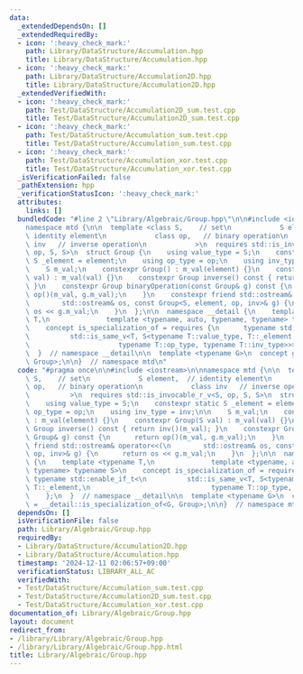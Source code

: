 ```yaml
---
data:
  _extendedDependsOn: []
  _extendedRequiredBy:
  - icon: ':heavy_check_mark:'
    path: Library/DataStructure/Accumulation.hpp
    title: Library/DataStructure/Accumulation.hpp
  - icon: ':heavy_check_mark:'
    path: Library/DataStructure/Accumulation2D.hpp
    title: Library/DataStructure/Accumulation2D.hpp
  _extendedVerifiedWith:
  - icon: ':heavy_check_mark:'
    path: Test/DataStructure/Accumulation2D_sum.test.cpp
    title: Test/DataStructure/Accumulation2D_sum.test.cpp
  - icon: ':heavy_check_mark:'
    path: Test/DataStructure/Accumulation_sum.test.cpp
    title: Test/DataStructure/Accumulation_sum.test.cpp
  - icon: ':heavy_check_mark:'
    path: Test/DataStructure/Accumulation_xor.test.cpp
    title: Test/DataStructure/Accumulation_xor.test.cpp
  _isVerificationFailed: false
  _pathExtension: hpp
  _verificationStatusIcon: ':heavy_check_mark:'
  attributes:
    links: []
  bundledCode: "#line 2 \"Library/Algebraic/Group.hpp\"\n\n#include <iostream>\n\n\
    namespace mtd {\n\n  template <class S,    // set\n            S element,  //\
    \ identity element\n            class op,   // binary operation\n            class\
    \ inv   // inverse operation\n            >\n  requires std::is_invocable_r_v<S,\
    \ op, S, S>\n  struct Group {\n    using value_type = S;\n    constexpr static\
    \ S _element = element;\n    using op_type = op;\n    using inv_type = inv;\n\n\
    \    S m_val;\n    constexpr Group() : m_val(element) {}\n    constexpr Group(S\
    \ val) : m_val(val) {}\n    constexpr Group inverse() const { return inv()(m_val);\
    \ }\n    constexpr Group binaryOperation(const Group& g) const {\n      return\
    \ op()(m_val, g.m_val);\n    }\n    constexpr friend std::ostream& operator<<(\n\
    \        std::ostream& os, const Group<S, element, op, inv>& g) {\n      return\
    \ os << g.m_val;\n    }\n  };\n\n  namespace __detail {\n    template <typename\
    \ T,\n              template <typename, auto, typename, typename> typename S>\n\
    \    concept is_specialization_of = requires {\n      typename std::enable_if_t<\n\
    \          std::is_same_v<T, S<typename T::value_type, T::_element,\n        \
    \                      typename T::op_type, typename T::inv_type>>>;\n    };\n\
    \  }  // namespace __detail\n\n  template <typename G>\n  concept group = __detail::is_specialization_of<G,\
    \ Group>;\n\n}  // namespace mtd\n"
  code: "#pragma once\n\n#include <iostream>\n\nnamespace mtd {\n\n  template <class\
    \ S,    // set\n            S element,  // identity element\n            class\
    \ op,   // binary operation\n            class inv   // inverse operation\n  \
    \          >\n  requires std::is_invocable_r_v<S, op, S, S>\n  struct Group {\n\
    \    using value_type = S;\n    constexpr static S _element = element;\n    using\
    \ op_type = op;\n    using inv_type = inv;\n\n    S m_val;\n    constexpr Group()\
    \ : m_val(element) {}\n    constexpr Group(S val) : m_val(val) {}\n    constexpr\
    \ Group inverse() const { return inv()(m_val); }\n    constexpr Group binaryOperation(const\
    \ Group& g) const {\n      return op()(m_val, g.m_val);\n    }\n    constexpr\
    \ friend std::ostream& operator<<(\n        std::ostream& os, const Group<S, element,\
    \ op, inv>& g) {\n      return os << g.m_val;\n    }\n  };\n\n  namespace __detail\
    \ {\n    template <typename T,\n              template <typename, auto, typename,\
    \ typename> typename S>\n    concept is_specialization_of = requires {\n     \
    \ typename std::enable_if_t<\n          std::is_same_v<T, S<typename T::value_type,\
    \ T::_element,\n                              typename T::op_type, typename T::inv_type>>>;\n\
    \    };\n  }  // namespace __detail\n\n  template <typename G>\n  concept group\
    \ = __detail::is_specialization_of<G, Group>;\n\n}  // namespace mtd\n"
  dependsOn: []
  isVerificationFile: false
  path: Library/Algebraic/Group.hpp
  requiredBy:
  - Library/DataStructure/Accumulation2D.hpp
  - Library/DataStructure/Accumulation.hpp
  timestamp: '2024-12-11 02:06:57+09:00'
  verificationStatus: LIBRARY_ALL_AC
  verifiedWith:
  - Test/DataStructure/Accumulation_sum.test.cpp
  - Test/DataStructure/Accumulation2D_sum.test.cpp
  - Test/DataStructure/Accumulation_xor.test.cpp
documentation_of: Library/Algebraic/Group.hpp
layout: document
redirect_from:
- /library/Library/Algebraic/Group.hpp
- /library/Library/Algebraic/Group.hpp.html
title: Library/Algebraic/Group.hpp
---
```

